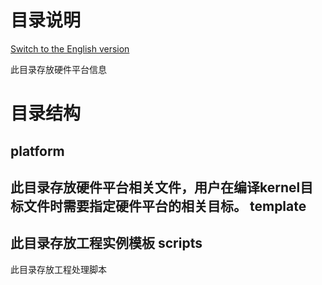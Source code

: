 # 目录说明

[Switch to the English version](./README.md)

此目录存放硬件平台信息

# 目录结构
 platform
--------------------------------------------------------
此目录存放硬件平台相关文件，用户在编译kernel目标文件时需要指定硬件平台的相关目标。
 template
--------------------------------------------------------
此目录存放工程实例模板
 scripts
---------------------------------------------------------
此目录存放工程处理脚本
​	